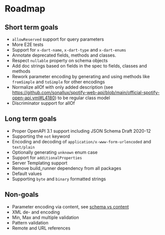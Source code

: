 # Roadmap

## Short term goals
- `allowReserved` support for query parameters
- More E2E tests
- Support for `x-dart-name`, `x-dart-type` and `x-dart-enums`
- Annotate deprecated fields, methods and classes.
- Respect `nullable` property on schema objects
- Add doc strings based on fields in the spec to fields, classes and methods
- Rework parameter encoding by generating and using methods like `fromSimple` and `toSimple` for other encodings
- Normalize allOf with only added description (see https://github.com/sonallux/spotify-web-api/blob/main/official-spotify-open-api.yml#L4180) to be regular class model
- Discriminator support for allOf

## Long term goals
- Proper OpenAPI 3.1 support including JSON Schema Draft 2020-12
- Supporting the `not` keyword
- Encoding and decoding of `application/x-www-form-urlencoded` and `text/plain`
- Optionally generating `unknown` enum case
- Support for `additionalProperties`
- Server Templating support 
- Remove build_runner dependency from all packages
- Default values
- Supporting `byte` and `binary` formatted strings

## Non-goals
- Parameter encoding via content, see [schema vs content](https://swagger.io/docs/specification/v3_0/describing-parameters/#schema-vs-content)
- XML de- and encoding
- Min, Max and multiple validation
- Pattern validation 
- Remote and URL references
